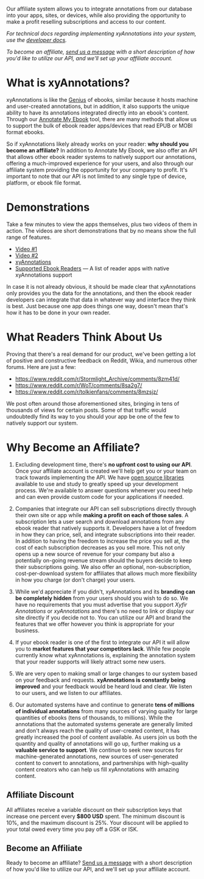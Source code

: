 Our affiliate system allows you to integrate annotations from our database into your apps, sites, or devices, while also providing the opportunity to make a profit reselling subscriptions and access to our content.

_For technical docs regarding implementing xyAnnotations into your system, use the [developer docs](https://github.com/Xyfir/Documentation/blob/master/xyfir-annotations/developers.md)._

_To become an affiliate, [send us a message](https://www.xyfir.com/contact) with a short description of how you'd like to utilize our API, and we'll set up your affiliate account._

# What is xyAnnotations?

xyAnnotations is like the [Genius](https://genius.com) of ebooks, similar because it hosts machine and user-created annotations, but in addition, it also supports the unique ability to have its annotations integrated directly into an ebook's content. Through our [Annotate My Ebook](https://annotations.xyfir.com/annotate-my-ebook) tool, there are many methods that allow us to support the bulk of ebook reader apps/devices that read EPUB or MOBI format ebooks.

So if xyAnnotations likely already works on your reader: **why should you become an affiliate?** In addition to Annotate My Ebook, we also offer an API that allows other ebook reader systems to natively support our annotations, offering a much-improved experience for your users, and also through our affiliate system providing the opportunity for your company to profit. It's important to note that our API is not limited to any single type of device, platform, or ebook file format.

# Demonstrations

Take a few minutes to view the apps themselves, plus two videos of them in action. The videos are short demonstrations that by no means show the full range of features.

- [Video #1](https://www.youtube.com/watch?v=0xbucbG6R1U)
- [Video #2](https://www.youtube.com/watch?v=5bjqJL1qDiw)
- [xyAnnotations](https://annotations.xyfir.com)
- [Supported Ebook Readers](https://annotations.xyfir.com/forums/6/104) — A list of reader apps with native xyAnnotations support

In case it is not already obvious, it should be made clear that xyAnnotations only provides you the data for the annotations, and then the ebook reader developers can integrate that data in whatever way and interface they think is best. Just because one app does things one way, doesn't mean that's how it has to be done in your own reader.

# What Readers Think About Us

Proving that there's a real demand for our product, we've been getting a lot of positive and constructive feedback on Reddit, Wikia, and numerous other forums. Here are just a few:

- https://www.reddit.com/r/Stormlight_Archive/comments/8zm41d/
- https://www.reddit.com/r/WoT/comments/8sa2g7/
- https://www.reddit.com/r/tolkienfans/comments/8mzsjz/

We post often around those aforementioned sites, bringing in tens of thousands of views for certain posts. Some of that traffic would undoubtedly find its way to you should your app be one of the few to natively support our system.

# Why Become an Affiliate?

1. Excluding development time, there's **no upfront cost to using our API**. Once your affiliate account is created we'll help get you or your team on track towards implementing the API. We have [open source libraries](https://github.com/Xyfir/annotate) available to use and study to greatly speed up your development process. We're available to answer questions whenever you need help and can even provide custom code for your applications if needed.

2. Companies that integrate our API can sell subscriptions directly through their own site or app while **making a profit on each of those sales**. A subscription lets a user search and download annotations from any ebook reader that natively supports it. Developers have a lot of freedom in how they can price, sell, and integrate subscriptions into their reader. In addition to having the freedom to increase the price you sell at, the cost of each subscription decreases as you sell more. This not only opens up a new source of revenue for your company but also a potentially on-going revenue stream should the buyers decide to keep their subscriptions going. We also offer an optional, non-subscription, cost-per-download system for affiliates that allows much more flexibility in how you charge (or don't charge) your users.

3. While we'd appreciate if you didn't, xyAnnotations and its **branding can be completely hidden** from your users should you wish to do so. We have no requirements that you must advertise that you support _Xyfir Annotations_ or _xyAnnotations_ and there's no need to link or display our site directly if you decide not to. You can utilize our API and brand the features that we offer however you think is appropriate for your business.

4. If your ebook reader is one of the first to integrate our API it will allow you to **market features that your competitors lack**. While few people currently know what xyAnnotations is, explaining the annotation system that your reader supports will likely attract some new users.

5. We are very open to making small or large changes to our system based on your feedback and requests. **xyAnnotations is constantly being improved** and your feedback would be heard loud and clear. We listen to our users, and we listen to our affiliates.

6. Our automated systems have and continue to generate **tens of millions of individual annotations** from many sources of varying quality for large quantities of ebooks (tens of thousands, to millions). While the annotations that the automated systems generate are generally limited and don't always reach the quality of user-created content, it has greatly increased the pool of content available. As users join us both the quantity and quality of annotations will go up, further making us a **valuable service to support**. We continue to seek new sources for machine-generated annotations, new sources of user-generated content to convert to annotations, and partnerships with high-quality content creators who can help us fill xyAnnotations with amazing content.

## Affiliate Discount

All affiliates receive a variable discount on their subscription keys that increase one percent every **$800 USD** spent. The minimum discount is 10%, and the maximum discount is 25%. Your discount will be applied to your total owed every time you pay off a GSK or ISK.

## Become an Affiliate

Ready to become an affiliate? [Send us a message](https://www.xyfir.com/contact) with a short description of how you'd like to utilize our API, and we'll set up your affiliate account.
